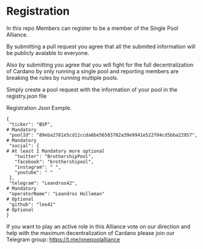 # Registration

In this repo Members can register to be a member of the Single Pool Alliance.

By submitting a pull request you agree that all the submited information will be publicly avalable to everyone.

Also by submitting you agree that you will fight for the full decentralization of Cardano by only running a single pool and reporting members are breaking the rules by running multiple pools.

Simply create a pool request with the information of your pool in the registry.json file

Registration Json Exmple.

```
{
 "ticker": "BSP",                                                       # Mandatory
 "poolId": "89eba2781e5cd11ccda6be56503702a39e9941e522f04cd5bba22957",  # Mandatory
 "social": {                                                            # At least 1 Mandatory more optional
   "twitter": "BrothershipPool",
   "facebook": "brothershipool",  
   "instagram": " ",
   "youtube": " "
 },
 "telegram": "Leandros42",                                             # Mandatory
 "operatorName": "Leandros Holleman"                                   # Optional
 "github": "leo42"                                                     # Optional
}
```

If you want to play an active role in this Alliance vote on our direction and help with the maximum decentralization of Cardano please join our Telegram group:
https://t.me/onepoolalliance

